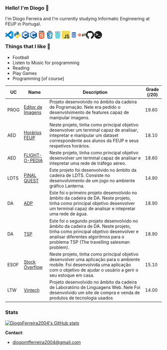 ### Hello! I'm Diogo 👋

I'm Diogo Ferreira and I'm currently studying Informatic Engineering at FEUP in Portugal. 


<img align="left" alt="Visual Studio Code" width="26px" src="https://raw.githubusercontent.com/github/explore/80688e429a7d4ef2fca1e82350fe8e3517d3494d/topics/visual-studio-code/visual-studio-code.png" /> 
<img align="left" alt="Python" width="26px" src="https://raw.githubusercontent.com/devicons/devicon/master/icons/python/python-original.svg">
<img align="left" alt="C++" width="26px" src="https://raw.githubusercontent.com/devicons/devicon/master/icons/cplusplus/cplusplus-original.svg">
<img align="left" alt="C" width="26px" src="https://raw.githubusercontent.com/devicons/devicon/master/icons/c/c-original.svg">
<img align="left" alt="HTML5" width="26px" src="https://raw.githubusercontent.com/github/explore/80688e429a7d4ef2fca1e82350fe8e3517d3494d/topics/html/html.png" />
<img align="left" alt="CSS3" width="26px" src="https://raw.githubusercontent.com/github/explore/80688e429a7d4ef2fca1e82350fe8e3517d3494d/topics/css/css.png" />
<img align="left" alt="PHP" width="26px" src="https://raw.githubusercontent.com/devicons/devicon/master/icons/go/go-original.svg">
<img align="left" alt="JavaScript" width="26px" src="https://raw.githubusercontent.com/github/explore/80688e429a7d4ef2fca1e82350fe8e3517d3494d/topics/javascript/javascript.png" />
<img align="left" alt="SQL" width="26px" src="https://raw.githubusercontent.com/github/explore/80688e429a7d4ef2fca1e82350fe8e3517d3494d/topics/sql/sql.png" />
<img align="left" alt="Git" width="26px" src="https://raw.githubusercontent.com/github/explore/80688e429a7d4ef2fca1e82350fe8e3517d3494d/topics/git/git.png" />
<img align="left" alt="GitHub" width="26px" src="https://raw.githubusercontent.com/github/explore/78df643247d429f6cc873026c0622819ad797942/topics/github/github.png" />
<img align="left" alt="Terminal" width="26px" src="https://raw.githubusercontent.com/github/explore/80688e429a7d4ef2fca1e82350fe8e3517d3494d/topics/terminal/terminal.png" />
<br> 


### Things that I like :space_invader:
- Football
- Listen to Music for programming   
- Reading  
- Play Games 
- Programming [of course]


| UC   | Name      | Description                                                                                                                                                   | Grade (/20) |
|------|-----------|---------------------------------------------------------------------------------------------------------------------------------------------------------------|-------------|
| PROG | [Editor de Imagens](https://github.com/pchmelo/Projeto_prog)  | Projeto desenvolvido no âmbito da cadeira de Pogramação. Nele era pedido o desenvolvimento de features capaz de manipular imagens.                                                                                                    | 19.60        |
| AED | [Horários FEUP](https://github.com/pchmelo/AED_project_1)  | Neste projeto, tinha como principal objetivo desenvolver um terminal capaz de analisar, intepretar e manipular um dataset correspondente aos alunos da FEUP e seus respetivos horários.                                                                                                    | 18.10        |
| AED | [FLIGHT-O-PEDIA](https://github.com/pchmelo/AED_project_2)  | Neste projeto, tinha como principal objetivo desenvolver um terminal capaz de analisar e intepretar uma rede de tráfego aéreo.                                                                                                    | 18.60        |
| LDTS | [FINAL QUEST](https://github.com/pchmelo/Projeto_LDTS)  | Este projeto foi desenvolvido no âmbito da cadeira de LDTS. Consiste no desenvolvimento de um jogo no ambiente gráfico Lanterna.                                                                                                    | 14.90        |
| DA | [ADP](https://github.com/pchmelo/DA_project_1)  | Este foi o primeiro projeto desenvolvido no âmbito da cadeira de DA. Neste projeto, tinha como principal objetivo desenvolver um terminal capaz de analisar e intepretar uma rede de água.                                                                                                    | 18.90        |
| DA | [TSP](https://github.com/pchmelo/DA_project_2)  | Este foi o segundo projeto desenvolvido no âmbito da cadeira de DA. Neste projeto, tinha como principal objetivo desenvolver e analisar diferentes algoritmos para o problema TSP (The travelling salesman problem).                                                                                                 | 18.90        |
| ESOF | [Stock Overflow](https://github.com/pchmelo/ESOF_Project)  | Neste projeto, tinha como principal objetivo desenvolver uma aplicação para o ambiente mobile. Foi desenvolvida uma aplicação com o objetivo de ajudar o usuário a gerir o seu estoque em casa.                                                                                                 | 15.10        |
| LTW | [Vintech](https://github.com/pchmelo/LTW_Project)  | Projeto desenvolvido no âmbito da cadeira de Laboratório de Linguagens Web. Nele Foi desenvolvido um site de compra e venda de produtos de tecnologia usados                                                                                             | 14.00        |



### Stats 
 
 [![DiogoFerreira2004's GitHub stats](https://github-readme-stats.vercel.app/api?username=DiogoFerreira2004&count_private=true&show_icons=true&theme=tokyonight)](https://github.com/anuraghazra/github-readme-stats)   
 
__Contact__: 
- diogomfferreira2004@gmail.com
